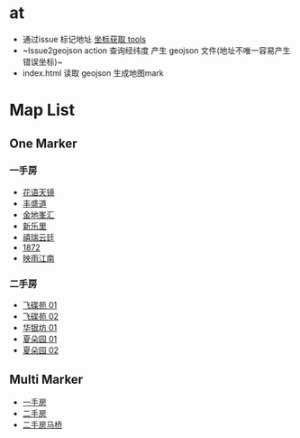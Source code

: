 # at

- 通过issue 标记地址 [坐标获取 tools](https://junxnone.github.io/ge/)
- ~Issue2geojson action 查询经纬度 产生 geojson 文件(地址不唯一容易产生错误坐标)~
- index.html 读取 geojson 生成地图mark

# Map List

## One Marker

### 一手房

- [花语天镜](https://junxnone.github.io/fmap/at/hytj)
- [丰盛道](https://junxnone.github.io/fmap/at/fsd)
- [金地峯汇](https://junxnone.github.io/fmap/at/jdfh)
- [新乐里](https://junxnone.github.io/fmap/at/xll)
- [禧瑞云廷](https://junxnone.github.io/fmap/at/xryt)
- [1872](https://junxnone.github.io/fmap/at/xyzsgy1872)
- [映雨江南](https://junxnone.github.io/fmap/at/yyjn)

### 二手房 

- [飞碟苑 01](https://junxnone.github.io/fmap/at/fdy01)
- [飞碟苑 02](https://junxnone.github.io/fmap/at/fdy02)
- [华银坊 01](https://junxnone.github.io/fmap/at/hyf01)
- [夏朵园 01](https://junxnone.github.io/fmap/at/xdy01)
- [夏朵园 02](https://junxnone.github.io/fmap/at/xdy02)



## Multi Marker

- [一手房](https://junxnone.github.io/fmap/mp/1sf)
- [二手房](https://junxnone.github.io/fmap/mp/2sf)
- [二手房马桥](https://junxnone.github.io/fmap/mp/2sfmq)
